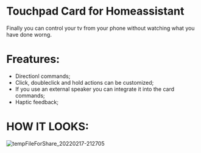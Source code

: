 
# Touchpad Card for Homeassistant
Finally you can control your tv from your phone without watching what you have done worng.
# Freatures:
  - Directionl commands;
  - Click, doubleclick and hold actions can be customized;
  - If you use an external speaker you can integrate it into the card commands;
  - Haptic feedback;

# HOW IT LOOKS:
![tempFileForShare_20220217-212705](https://user-images.githubusercontent.com/64681499/154565294-ee10929a-5171-4b9d-8069-88c1e8a5109e.jpg)
